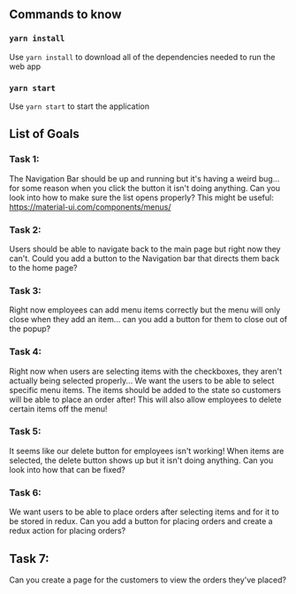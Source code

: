 ## Commands to know

### `yarn install`

Use `yarn install` to download all of the dependencies needed to run the web app

### `yarn start`

Use `yarn start` to start the application

## List of Goals

### Task 1:

The Navigation Bar should be up and running but it's having a weird bug... for some reason when you click the button it isn't doing anything. Can you look into how to make sure the list opens properly?
This might be useful: https://material-ui.com/components/menus/

### Task 2:

Users should be able to navigate back to the main page but right now they can't. Could you add a button to the Navigation bar that directs them back to the home page?

### Task 3:

Right now employees can add menu items correctly but the menu will only close when they add an item... can you add a button for them to close out of the popup?

### Task 4:

Right now when users are selecting items with the checkboxes, they aren't actually being selected properly... We want the users to be able to select specific menu items. The items should be added to the state so customers will be able to place an order after! This will also allow employees to delete certain items off the menu!

### Task 5:

It seems like our delete button for employees isn't working! When items are selected, the delete button shows up but it isn't doing anything. Can you look into how that can be fixed?

### Task 6:

We want users to be able to place orders after selecting items and for it to be stored in redux. Can you add a button for placing orders and create a redux action for placing orders?

## Task 7:

Can you create a page for the customers to view the orders they've placed?
